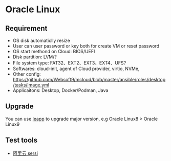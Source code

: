 # Oracle Linux

## Requirement

- OS disk automaticlly resize
- User can user password or key both for create VM or reset password
- OS start methond on Cloud: BIOS/UEFI
- Disk partition: LVM/?
- File system type: FAT32、EXT2、EXT3、EXT4、UFS?
- Softwares: cloud-init, agent of Cloud provider, virtio, NVMe, 
- Other config: https://github.com/Websoft9/mcloud/blob/master/ansible/roles/desktop/tasks/image.yml
- Applicaitons: Desktop, Docker/Podman, Java

## Upgrade

You can use [leapp](https://docs.oracle.com/en/learn/ol-linux-leapp) to upgrade major version, e.g Oracle Linux8 > Oracle Linux9

## Test tools

- [阿里云 sersi](https://help.aliyun.com/zh/ecs/user-guide/check-whether-an-image-meets-the-import-requirements)
